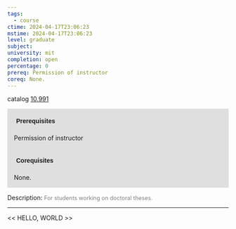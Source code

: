 ```yaml
---
tags:
  - course
ctime: 2024-04-17T23:06:23
mstime: 2024-04-17T23:06:23
level: graduate
subject: 
university: mit
completion: open
percentage: 0
prereq: Permission of instructor
coreq: None.
---
```


catalog [10.991](http://student.mit.edu/catalog/m10b.html#10.991)

<span style="display: block; padding: 15px; background-color: rgb(100, 100, 100, 0.2);"><font id="m_prereq472_0" style="display: block; font-family: Arial, sans-serif; font-weight: bold; padding: 5px">Prerequisites</font><br><span id="prereq472_0">Permission of instructor</span></span>
<span style="display: block; padding: 15px; background-color: rgb(100, 100, 100, 0.2);"><font id="m_coreq472_0" style="display: block; font-family: Arial, sans-serif; font-weight: bold; padding: 5px">Corequisites</font><br><span id="coreq472_0">None.</span></span>

<font style="">Description:</font>
<font style="color: grey; font-size: 0.8rem;">For students working on doctoral theses.</font>



---

<< HELLO, WORLD >>
